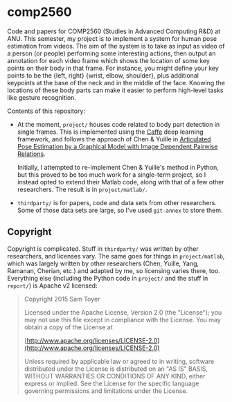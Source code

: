 # comp2560

Code and papers for COMP2560 (Studies in Advanced Computing R&D) at ANU. This
semester, my project is to implement a system for human pose estimation from
videos. The aim of the system is to take as input as video of a person (or
people) performing some interesting actions, then output an annotation for each
video frame which shows the location of some key points on their body in that
frame. For instance, you might define your key points to be the {left, right}
{wrist, elbow, shoulder}, plus additional keypoints at the base of the neck and
in the middle of the face. Knowing the locations of these body parts can make it
easier to perform high-level tasks like gesture recognition.

Contents of this repository:

- At the moment, `project/` houses code related to body part detection in single
  frames. This is implemented using the
  [Caffe](http://caffe.berkeleyvision.org/) deep learning framework, and follows
  the approach of Chen & Yuille in [Articulated Pose Estimation by a Graphical
  Model with Image Dependent Pairwise
  Relations](http://www.stat.ucla.edu/~xianjie.chen/projects/pose_estimation/pose_estimation.html).

  Initially, I attempted to re-implement Chen & Yuille's method in Python, but
  this proved to be too much work for a single-term project, so I instead opted
  to extend their Matlab code, along with that of a few other researchers. The
  result
  is in `project/matlab/`.
- `thirdparty/` is for papers, code and data sets from other researchers. Some
  of those data sets are large, so I've used `git-annex` to store them.

## Copyright

Copyright is complicated. Stuff in `thirdparty/` was written by other
researchers, and licenses vary. The same goes for things in `project/matlab`,
which was largely written by other researchers (Chen, Yuille, Yang, Ramanan,
Cherian, etc.) and adapted by me, so licensing varies there, too. Everything
else (including the Python code in `project/` and the stuff in `report/`) is
Apache v2 licensed:

> Copyright 2015 Sam Toyer
>
> Licensed under the Apache License, Version 2.0 (the "License");
> you may not use this file except in compliance with the License.
> You may obtain a copy of the License at
>
> [http://www.apache.org/licenses/LICENSE-2.0](http://www.apache.org/licenses/LICENSE-2.0)
>
> Unless required by applicable law or agreed to in writing, software
> distributed under the License is distributed on an "AS IS" BASIS,
> WITHOUT WARRANTIES OR CONDITIONS OF ANY KIND, either express or implied.
> See the License for the specific language governing permissions and
> limitations under the License.
